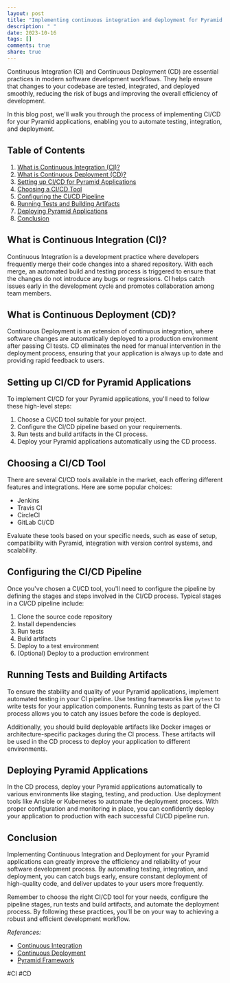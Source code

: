 ```yaml
---
layout: post
title: "Implementing continuous integration and deployment for Pyramid applications"
description: " "
date: 2023-10-16
tags: []
comments: true
share: true
---
```


Continuous Integration (CI) and Continuous Deployment (CD) are essential practices in modern software development workflows. They help ensure that changes to your codebase are tested, integrated, and deployed smoothly, reducing the risk of bugs and improving the overall efficiency of development.

In this blog post, we'll walk you through the process of implementing CI/CD for your Pyramid applications, enabling you to automate testing, integration, and deployment.

## Table of Contents
1. [What is Continuous Integration (CI)?](#what-is-continuous-integration-ci)
2. [What is Continuous Deployment (CD)?](#what-is-continuous-deployment-cd)
3. [Setting up CI/CD for Pyramid Applications](#setting-up-cicd-for-pyramid-applications)
4. [Choosing a CI/CD Tool](#choosing-a-cicd-tool)
5. [Configuring the CI/CD Pipeline](#configuring-the-cicd-pipeline)
6. [Running Tests and Building Artifacts](#running-tests-and-building-artifacts)
7. [Deploying Pyramid Applications](#deploying-pyramid-applications)
8. [Conclusion](#conclusion)

## What is Continuous Integration (CI)?
Continuous Integration is a development practice where developers frequently merge their code changes into a shared repository. With each merge, an automated build and testing process is triggered to ensure that the changes do not introduce any bugs or regressions. CI helps catch issues early in the development cycle and promotes collaboration among team members.

## What is Continuous Deployment (CD)?
Continuous Deployment is an extension of continuous integration, where software changes are automatically deployed to a production environment after passing CI tests. CD eliminates the need for manual intervention in the deployment process, ensuring that your application is always up to date and providing rapid feedback to users.

## Setting up CI/CD for Pyramid Applications
To implement CI/CD for your Pyramid applications, you'll need to follow these high-level steps:

1. Choose a CI/CD tool suitable for your project.
2. Configure the CI/CD pipeline based on your requirements.
3. Run tests and build artifacts in the CI process.
4. Deploy your Pyramid applications automatically using the CD process.

## Choosing a CI/CD Tool
There are several CI/CD tools available in the market, each offering different features and integrations. Here are some popular choices:
- Jenkins
- Travis CI
- CircleCI
- GitLab CI/CD

Evaluate these tools based on your specific needs, such as ease of setup, compatibility with Pyramid, integration with version control systems, and scalability.

## Configuring the CI/CD Pipeline
Once you've chosen a CI/CD tool, you'll need to configure the pipeline by defining the stages and steps involved in the CI/CD process. Typical stages in a CI/CD pipeline include:
1. Clone the source code repository
2. Install dependencies
3. Run tests
4. Build artifacts
5. Deploy to a test environment
6. (Optional) Deploy to a production environment

## Running Tests and Building Artifacts
To ensure the stability and quality of your Pyramid applications, implement automated testing in your CI pipeline. Use testing frameworks like `pytest` to write tests for your application components. Running tests as part of the CI process allows you to catch any issues before the code is deployed.

Additionally, you should build deployable artifacts like Docker images or architecture-specific packages during the CI process. These artifacts will be used in the CD process to deploy your application to different environments.

## Deploying Pyramid Applications
In the CD process, deploy your Pyramid applications automatically to various environments like staging, testing, and production. Use deployment tools like Ansible or Kubernetes to automate the deployment process. With proper configuration and monitoring in place, you can confidently deploy your application to production with each successful CI/CD pipeline run.

## Conclusion
Implementing Continuous Integration and Deployment for your Pyramid applications can greatly improve the efficiency and reliability of your software development process. By automating testing, integration, and deployment, you can catch bugs early, ensure constant deployment of high-quality code, and deliver updates to your users more frequently.

Remember to choose the right CI/CD tool for your needs, configure the pipeline stages, run tests and build artifacts, and automate the deployment process. By following these practices, you'll be on your way to achieving a robust and efficient development workflow.

_References:_   
- [Continuous Integration](https://en.wikipedia.org/wiki/Continuous_integration)
- [Continuous Deployment](https://en.wikipedia.org/wiki/Continuous_deployment)  
- [Pyramid Framework](https://trypyramid.com)  

#CI #CD